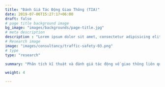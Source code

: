```yaml
---
title: "Đánh Giá Tác Động Giao Thông (TIA)"
date: 2019-07-06T15:27:17+06:00
draft: false
# page title background image
bg_image: "images/backgrounds/page-title.jpg"
# meta description
description : "Lorem ipsum dolor sit amet, consectetur adipisicing elit, sed do eiusmod tempor incididunt ut labore. dolore magna aliqua. Ut enim ad minim veniam, quis nostrud."
# Research image
image: "images/consultancy/traffic-safety-03.png"
# type
type: "research"

summary: "Phân tích kĩ thuật và đánh giá tác động về giao thông liên quan tới các dự án xây dựng đô thị và cơ sở hạ tầng."

weight: 4

---
```


